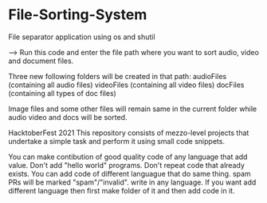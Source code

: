 # File-Sorting-System
File separator application using os and shutil

--> Run this code and enter the file path where you want to sort audio, video and document files.

Three new following folders will be created in that path:
    audioFiles (containing all audio files)
    videoFiles (containing all video files)
    docFiles  (containing all types of doc files)
    
Image files and some other files will remain same in the current folder while audio video and docs will be sorted.

HacktoberFest 2021
This repository consists of mezzo-level projects that undertake a simple task and perform it using small code snippets.

You can make contibution of good quality code of any language that add value.
Don't add "hello world" programs.
Don't repeat code that already exists.
You can add code of different languague that do same thing.
spam PRs will be marked "spam"/"invalid".
write in any language.
If you want add different language then first make folder of it and then add code in it.
